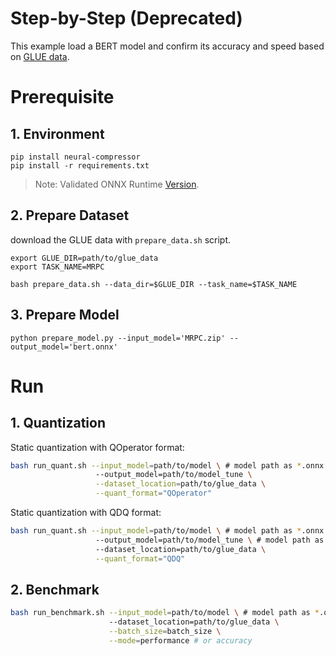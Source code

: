 Step-by-Step (Deprecated)
============

This example load a BERT model and confirm its accuracy and speed based on [GLUE data](https://gluebenchmark.com/). 

# Prerequisite

## 1. Environment

```shell
pip install neural-compressor
pip install -r requirements.txt
```
> Note: Validated ONNX Runtime [Version](/docs/source/installation_guide.md#validated-software-environment).

## 2. Prepare Dataset

download the GLUE data with `prepare_data.sh` script.
```shell
export GLUE_DIR=path/to/glue_data
export TASK_NAME=MRPC

bash prepare_data.sh --data_dir=$GLUE_DIR --task_name=$TASK_NAME
```

## 3. Prepare Model

```shell
python prepare_model.py --input_model='MRPC.zip' --output_model='bert.onnx'
```

# Run

## 1. Quantization

Static quantization with QOperator format:

```bash
bash run_quant.sh --input_model=path/to/model \ # model path as *.onnx
                   --output_model=path/to/model_tune \
                   --dataset_location=path/to/glue_data \
                   --quant_format="QOperator"
```

Static quantization with QDQ format:

```bash
bash run_quant.sh --input_model=path/to/model \ # model path as *.onnx
                   --output_model=path/to/model_tune \ # model path as *.onnx
                   --dataset_location=path/to/glue_data \
                   --quant_format="QDQ"
```

## 2. Benchmark

```bash
bash run_benchmark.sh --input_model=path/to/model \ # model path as *.onnx
                      --dataset_location=path/to/glue_data \
                      --batch_size=batch_size \
                      --mode=performance # or accuracy
```
